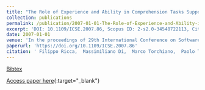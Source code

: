 ```yaml
---
title: "The Role of Experience and Ability in Comprehension Tasks Supported by UML Stereotypes"
collection: publications
permalink: /publication/2007-01-01-The-Role-of-Experience-and-Ability-in-Comprehension-Tasks-Supported-by-UML-Stereotypes
excerpt: 'DOI: 10.1109/ICSE.2007.86, Scopus ID: 2-s2.0-34548722113, Cited by: 51'
date: 2007-01-01
venue: 'In the proceedings of 29th International Conference on Software Engineering (ICSE 2007), Minneapolis, MN, USA, May 20-26, 2007'
paperurl: 'https://doi.org/10.1109/ICSE.2007.86'
citation: ' Filippo Ricca,  Massimiliano Di,  Marco Torchiano,  Paolo Tonella,  Mariano Ceccato, &quot;The Role of Experience and Ability in Comprehension Tasks Supported by UML Stereotypes.&quot; In the proceedings of 29th International Conference on Software Engineering (ICSE 2007), Minneapolis, MN, USA, May 20-26, 2007, 2007.'
---
```

[Bibtex](https://dblp.org/rec/bib/conf/icse/RiccaPTTC07)

[Access paper here](https://doi.org/10.1109/ICSE.2007.86){:target="_blank"}
